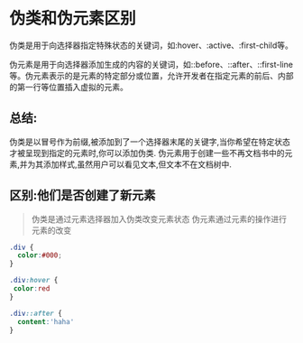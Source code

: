 # 伪类和伪元素区别

伪类是用于向选择器指定特殊状态的关键词，如:hover、:active、:first-child等。

伪元素是用于向选择器添加生成的内容的关键词，如::before、::after、::first-line等。伪元素表示的是元素的特定部分或位置，允许开发者在指定元素的前后、内部的第一行等位置插入虚拟的元素。


## 总结:

伪类是以冒号作为前缀,被添加到了一个选择器末尾的关键字,当你希望在特定状态才被呈现到指定的元素时,你可以添加伪类.
伪元素用于创建一些不再文档书中的元素,并为其添加样式,虽然用户可以看见文本,但文本不在文档树中.


## 区别:他们是否创建了新元素

> 伪类是通过元素选择器加入伪类改变元素状态
> 伪元素通过元素的操作进行元素的改变


```css
.div {
  color:#000;
}

.div:hover {
 color:red
}

.div::after {
  content:'haha'
}
```